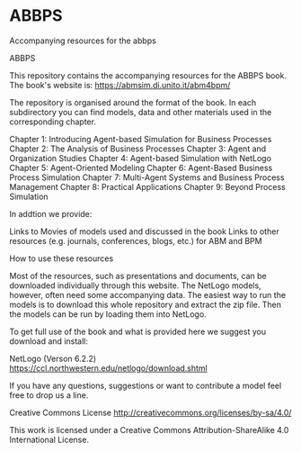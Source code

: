 # ABBPS
Accompanying resources for the abbps

ABBPS

This repository contains the accompanying resources for the ABBPS book. The book's website is: https://abmsim.di.unito.it/abm4bpm/

The repository is organised around the format of the book. In each subdirectory you can find models, data and other materials used in the corresponding chapter.

Chapter 1: Introducing Agent-based Simulation for Business Processes
Chapter 2: The Analysis of Business Processes
Chapter 3: Agent and Organization Studies
Chapter 4: Agent-based Simulation with NetLogo
Chapter 5: Agent-Oriented Modeling
Chapter 6: Agent-Based Business Process Simulation
Chapter 7: Multi-Agent Systems and Business Process Management
Chapter 8: Practical Applications
Chapter 9: Beyond Process Simulation

In addtion we provide:

Links to Movies of models used and discussed in the book
Links to other resources (e.g. journals, conferences, blogs, etc.) for ABM and BPM

How to use these resources

Most of the resources, such as presentations and documents, can be downloaded individually through this website. 
The NetLogo models, however, often need some accompanying data. The easiest way to run the models is to download this whole repository and extract the zip file.
Then the models can be run by loading them into NetLogo.

To get full use of the book and what is provided here we suggest you download and install:

NetLogo (Verson 6.2.2) https://ccl.northwestern.edu/netlogo/download.shtml

If you have any questions, suggestions or want to contribute a model feel free to drop us a line.

Creative Commons License
http://creativecommons.org/licenses/by-sa/4.0/

This work is licensed under a Creative Commons Attribution-ShareAlike 4.0 International License.
